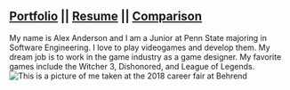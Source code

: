 ## [Portfolio](Portfolio.md) || [Resume](Resume.md)  || [Comparison](Comparison.md)

My name is Alex Anderson and I am a Junior at Penn State majoring in Software Engineering. I love to play videogames and develop them. My dream job is to work in the game industry as a game designer. My favorite games include the Witcher 3, Dishonored, and League of Legends.  
![This is a picture of me taken at the 2018 career fair at Behrend](https://raw.githubusercontent.com/AlexanderRAnderson/my_site/master/docs/images/Alex.jpg)  
